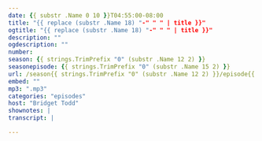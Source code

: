 ```yaml
---
date: {{ substr .Name 0 10 }}T04:55:00-08:00
title: "{{ replace (substr .Name 18) "-" " " | title }}"
ogtitle: "{{ replace (substr .Name 18) "-" " " | title }}"
description: ""
ogdescription: ""
number:
season: {{ strings.TrimPrefix "0" (substr .Name 12 2) }}
seasonepisode: {{ strings.TrimPrefix "0" (substr .Name 15 2) }}
url: /season{{ strings.TrimPrefix "0" (substr .Name 12 2) }}/episode{{ strings.TrimPrefix "0" (substr .Name 15 2) }}/
embed: ""
mp3: ".mp3"
categories: "episodes"
host: "Bridget Todd"
shownotes: |
transcript: |

---
```

